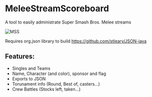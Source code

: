 # MeleeStreamScoreboard
A tool to easily administrate Super Smash Bros. Melee streams

![MSS](https://i.imgur.com/oR8tzav.png)

Requires org.json library to build https://github.com/stleary/JSON-java

## Features:
* Singles and Teams
* Name, Character (and color), sponsor and flag
* Exports to JSON
* Torunament info (Round, Best of, casters...)
* Crew Battles (Stocks left, taken...)

